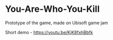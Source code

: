 # You-Are-Who-You-Kill
Prototype of the game, made on Ubisoft game jam


Short demo - https://youtu.be/KjK8fxhBbfk
